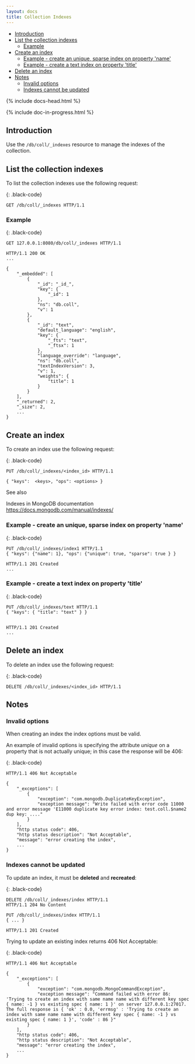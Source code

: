 ```yaml
---
layout: docs
title: Collection Indexes
---
```


<div markdown="1" class="d-none d-xl-block col-xl-2 order-last bd-toc">

- [Introduction](#introduction)
- [List the collection indexes](#list-the-collection-indexes)
    - [Example](#example)
- [Create an index](#create-an-index)
    - [Example - create an unique, sparse index on property 'name'](#example---create-an-unique-sparse-index-on-property-name)
    - [Example - create a text index on property 'title'](#example---create-a-text-index-on-property-title)
- [Delete an index](#delete-an-index)
- [Notes](#notes)
    - [Invalid options](#invalid-options)
    - [Indexes cannot be updated](#indexes-cannot-be-updated)

</div>
<div markdown="1" class="col-12 col-md-9 col-xl-8 py-md-3 bd-content">

{% include docs-head.html %} 

{% include doc-in-progress.html %}

## Introduction

Use the `/db/coll/_indexes` resource to manage the indexes of the
collection.

## List the collection indexes

To list the collection indexes use the following request:

{: .black-code}
```
GET /db/coll/_indexes HTTP/1.1
```

### Example

{: .black-code}
```
GET 127.0.0.1:8080/db/coll/_indexes HTTP/1.1

HTTP/1.1 200 OK
...

{
    "_embedded": [
        {
            "_id": "_id_", 
            "key": {
                "_id": 1
            }, 
            "ns": "db.coll", 
            "v": 1
        }, 
        {
            "_id": "text", 
            "default_language": "english", 
            "key": {
                "_fts": "text", 
                "_ftsx": 1
            }, 
            "language_override": "language", 
            "ns": "db.coll", 
            "textIndexVersion": 3, 
            "v": 1, 
            "weights": {
                "title": 1
            }
        }
    ], 
    "_returned": 2, 
    "_size": 2,
    ...
}
```

## Create an index

To create an index use the following request:

{: .black-code}
```
PUT /db/coll/_indexes/<index_id> HTTP/1.1 

{ "keys":  <keys>, "ops": <options> }
```

See also

Indexes in MongoDB documentation
<https://docs.mongodb.com/manual/indexes/>

### Example - create an unique, sparse index on property 'name'

{: .black-code}
```
PUT /db/coll/_indexes/index1 HTTP/1.1
{ "keys": {"name": 1}, "ops": {"unique": true, "sparse": true } }

HTTP/1.1 201 Created
...
```

### Example - create a text index on property 'title'

{: .black-code}
```
PUT /db/coll/_indexes/text HTTP/1.1
{ "keys": { "title": "text" } }


HTTP/1.1 201 Created
...
```

## Delete an index

To delete an index use the following request:

{: .black-code}
```
DELETE /db/coll/_indexes/<index_id> HTTP/1.1
```

## Notes

### Invalid options

When creating an index the index options must be valid.

An example of invalid options is specifying the attribute *unique* on a
property that is not actually unique; in this case the response will
be 406:

{: .black-code}
```
HTTP/1.1 406 Not Acceptable
 
{
    "_exceptions": [
        {
            "exception": "com.mongodb.DuplicateKeyException", 
            "exception message": "Write failed with error code 11000 and error message 'E11000 duplicate key error index: test.coll.$name2 dup key: ...."
        }
    ],
    "http status code": 406, 
    "http status description": "Not Acceptable", 
    "message": "error creating the index",
    ...
}
```

### Indexes cannot be updated

To update an index, it must be **deleted** and **recreated**:

{: .black-code}
```
DELETE /db/coll/_indexes/index HTTP/1.1
HTTP/1.1 204 No Content

PUT /db/coll/_indexes/index HTTP/1.1 
{ ... }

HTTP/1.1 201 Created
```

Trying to update an existing index returns 406 Not Acceptable:

{: .black-code}
```
HTTP/1.1 406 Not Acceptable
 
{
    "_exceptions": [
        {
            "exception": "com.mongodb.MongoCommandException", 
            "exception message": "Command failed with error 86: 'Trying to create an index with same name name with different key spec { name: -1 } vs existing spec { name: 1 }' on server 127.0.0.1:27017. The full response is { 'ok' : 0.0, 'errmsg' : 'Trying to create an index with same name name with different key spec { name: -1 } vs existing spec { name: 1 }', 'code' : 86 }"
        }
    ],
    "http status code": 406, 
    "http status description": "Not Acceptable", 
    "message": "error creating the index",
    ...
}
```

</div>
